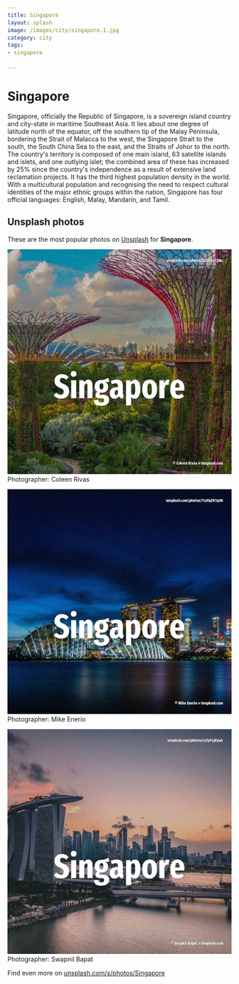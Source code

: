 ```yaml
---
title: Singapore
layout: splash
image: /images/city/singapore.1.jpg
category: city
tags:
- singapore

---
```

# Singapore

Singapore, officially the Republic of Singapore, is a sovereign island country and city-state in  maritime Southeast Asia. It lies about one degree of latitude  north of the equator, off the southern tip of the Malay  Peninsula, bordering the Strait of Malacca to the west, the Singapore Strait to the south, the  South China Sea to the east, and the Straits of Johor to the north. The country's territory is composed of one main island, 63 satellite islands and islets, and one  outlying islet; the combined area of these has increased by 25% since the country's independence as  a result of extensive land reclamation projects. It has the third highest population density in the world. With a multicultural population and recognising the need to respect cultural identities of the  major ethnic groups within the nation, Singapore has four official languages: English, Malay,  Mandarin, and Tamil. 

 
## Unsplash photos
These are the most popular photos on [Unsplash](https://unsplash.com) for **Singapore**.
 
![Singapore](/images/city/singapore.1.jpg)
Photographer:  Coleen Rivas
 
![Singapore](/images/city/singapore.2.jpg)
Photographer:  Mike Enerio
 
![Singapore](/images/city/singapore.3.jpg)
Photographer:  Swapnil Bapat
 
Find even more on [unsplash.com/s/photos/Singapore](https://unsplash.com/s/photos/Singapore)
 
